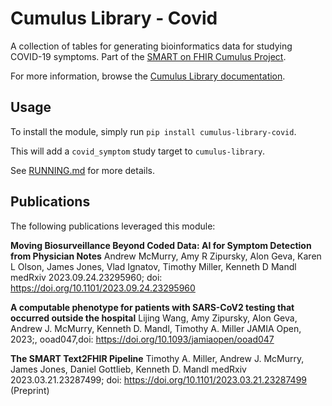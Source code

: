# Cumulus Library - Covid

A collection of tables for generating bioinformatics data for studying COVID-19 symptoms.
Part of the [SMART on FHIR Cumulus Project](https://smarthealthit.org/cumulus/).

For more information, browse the [Cumulus Library documentation](https://docs.smarthealthit.org/cumulus/library).

## Usage

To install the module, simply run `pip install cumulus-library-covid`.

This will add a `covid_symptom` study target to `cumulus-library`.

See [RUNNING.md](RUNNING.md) for more details.

## Publications

The following publications leveraged this module:

__Moving Biosurveillance Beyond Coded Data: AI for Symptom Detection from Physician Notes__
Andrew McMurry, Amy R Zipursky, Alon Geva, Karen L Olson, James Jones, Vlad Ignatov, Timothy Miller, Kenneth D Mandl
medRxiv 2023.09.24.23295960; doi: https://doi.org/10.1101/2023.09.24.23295960

__A computable phenotype for patients with SARS-CoV2 testing that occurred outside the hospital__
Lijing Wang, Amy Zipursky, Alon Geva, Andrew J. McMurry, Kenneth D. Mandl, Timothy A. Miller
JAMIA Open, 2023;, ooad047,doi: https://doi.org/10.1093/jamiaopen/ooad047 

__The SMART Text2FHIR Pipeline__
Timothy A. Miller, Andrew J. McMurry, James Jones, Daniel Gottlieb, Kenneth D. Mandl
medRxiv 2023.03.21.23287499; doi: https://doi.org/10.1101/2023.03.21.23287499 (Preprint)